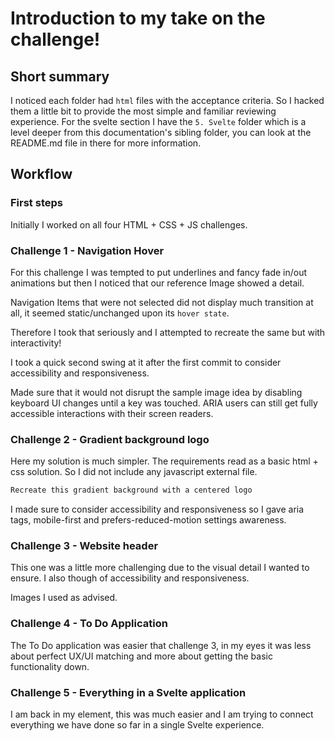 # Introduction to my take on the challenge!

## Short summary

I noticed each folder had `html` files with the acceptance criteria. So I hacked them a little bit to provide the most simple and familiar reviewing experience.
For the svelte section I have the `5. Svelte` folder which is a level deeper from this documentation's sibling folder, you can look at the README.md file in there for more information.


## Workflow

### First steps

Initially I worked on all four HTML + CSS + JS challenges. 

### Challenge 1 - Navigation Hover

For this challenge I was tempted to put underlines and fancy fade in/out animations but then I noticed that our reference Image showed a detail. 

Navigation Items that were not selected did not display much transition at all, it seemed static/unchanged upon its `hover state`.

Therefore I took that seriously and I attempted to recreate the same but with interactivity!

I took a quick second swing at it after the first commit to consider accessibility and responsiveness. 

Made sure that it would not disrupt the sample image idea by disabling keyboard UI changes until a key was touched. ARIA users can still get fully accessible interactions with their screen readers.

### Challenge 2 - Gradient background logo

Here my solution is much simpler. The requirements read as a basic html + css solution. So I did not include any javascript external file.

```md
Recreate this gradient background with a centered logo
```

I made sure to consider accessibility and responsiveness so I gave aria tags, mobile-first and prefers-reduced-motion settings awareness.

### Challenge 3 - Website header

This one was a little more challenging due to the visual detail I wanted to ensure. 
I also though of accessibility and responsiveness.

Images I used as advised.

### Challenge 4 - To Do Application

The To Do application was easier that challenge 3, in my eyes it was less about perfect UX/UI matching and more about getting the basic functionality down.


### Challenge 5 - Everything in a Svelte application

I am back in my element, this was much easier and I am trying to connect everything we have done so far in a single Svelte experience.
